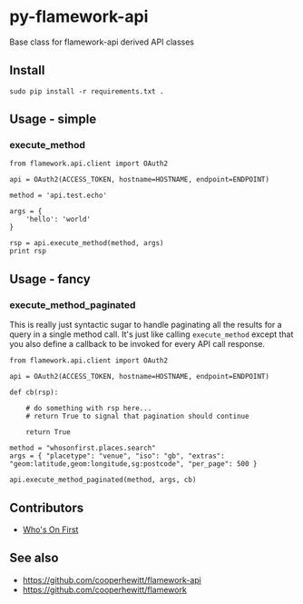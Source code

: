 # py-flamework-api

Base class for flamework-api derived API classes

## Install

```
sudo pip install -r requirements.txt .
```

## Usage - simple

### execute_method

```
from flamework.api.client import OAuth2

api = OAuth2(ACCESS_TOKEN, hostname=HOSTNAME, endpoint=ENDPOINT)

method = 'api.test.echo'

args = {
	'hello': 'world'
}

rsp = api.execute_method(method, args)
print rsp
```

## Usage - fancy

### execute_method_paginated

This is really just syntactic sugar to handle paginating all the results for a query in a single method call. It's just like calling `execute_method` except that you also define a callback to be invoked for every API call response.

```
from flamework.api.client import OAuth2

api = OAuth2(ACCESS_TOKEN, hostname=HOSTNAME, endpoint=ENDPOINT)

def cb(rsp):

	# do something with rsp here...
	# return True to signal that pagination should continue

	return True

method = "whosonfirst.places.search"
args = { "placetype": "venue", "iso": "gb", "extras": "geom:latitude,geom:longitude,sg:postcode", "per_page": 500 }

api.execute_method_paginated(method, args, cb)
```

## Contributors

* [Who's On First](https://github.com/whosonfirst)

## See also

* https://github.com/cooperhewitt/flamework-api
* https://github.com/cooperhewitt/flamework
